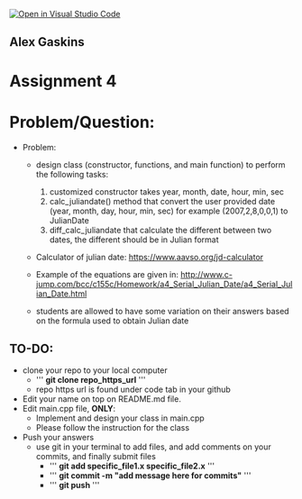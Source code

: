 [![Open in Visual Studio Code](https://classroom.github.com/assets/open-in-vscode-c66648af7eb3fe8bc4f294546bfd86ef473780cde1dea487d3c4ff354943c9ae.svg)](https://classroom.github.com/online_ide?assignment_repo_id=8679135&assignment_repo_type=AssignmentRepo)
## Alex Gaskins

# Assignment 4


# Problem/Question:
- Problem:
  - design class (constructor, functions, and main function) to perform the following tasks:
    1. customized constructor takes year, month, date, hour, min, sec
    2. calc_juliandate() method that convert the user provided date (year, month, day, hour, min, sec) for example (2007,2,8,0,0,1) to JulianDate
    3. diff_calc_juliandate that calculate the different between two dates, the different should be in Julian format

  - Calculator of julian date: https://www.aavso.org/jd-calculator
  - Example of the equations are given in: http://www.c-jump.com/bcc/c155c/Homework/a4_Serial_Julian_Date/a4_Serial_Julian_Date.html

  - students are allowed to have some variation on their answers based on the formula used to obtain Julian date

## TO-DO:
  - clone your repo to your local computer
    - ''' <b>git clone repo_https_url</b> '''
    - repo https url is found under code tab in your github
  - Edit your name on top on README.md file.
  - Edit main.cpp file, <b>ONLY</b>:
    - Implement and design your class in main.cpp
    - Please follow the instruction for the class
  - Push your answers
    - use git in your terminal to add files, and add comments on your commits, and finally submit files
      - ''' <b>git add specific_file1.x specific_file2.x</b> '''
      - ''' <b>git commit -m "add message here for commits"</b> '''
      - ''' <b>git push</b> '''
